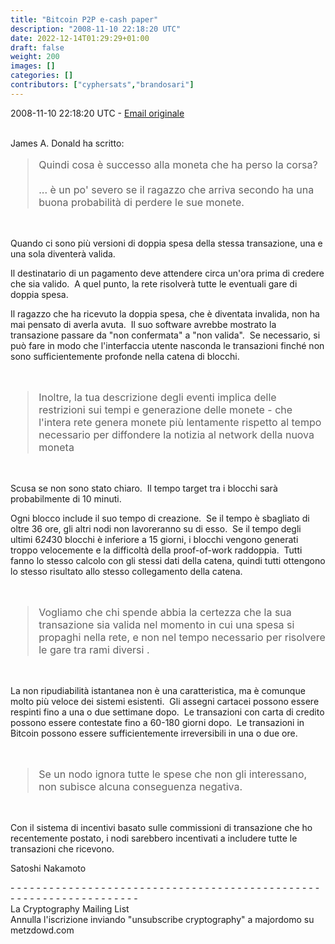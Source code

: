 ```yaml
---
title: "Bitcoin P2P e-cash paper"
description: "2008-11-10 22:18:20 UTC"
date: 2022-12-14T01:29:29+01:00
draft: false
weight: 200
images: []
categories: []
contributors: ["cyphersats","brandosari"]
---
```


2008-11-10 22:18:20 UTC - [Email originale](https://www.metzdowd.com/pipermail/cryptography/2008-November/014843.html)

<br>
James A. Donald ha scritto:
<blockquote style="font-size:16px">
    Quindi cosa è successo alla moneta che ha perso la corsa?
    <br><br>
    ... è un po' severo se il ragazzo che arriva secondo ha una buona probabilità
    di perdere le sue monete.
</blockquote>
<br>

Quando ci sono più versioni di doppia spesa della stessa transazione, una e una sola diventerà valida.

Il destinatario di un pagamento deve attendere circa un'ora prima di credere che sia valido. &nbsp;A quel punto, la rete risolverà tutte le eventuali gare di doppia spesa.

Il ragazzo che ha ricevuto la doppia spesa, che è diventata invalida, non ha mai pensato di averla avuta. &nbsp;Il suo software avrebbe mostrato la transazione passare da "non confermata" a "non valida". &nbsp;Se necessario, si può fare in modo che l'interfaccia utente nasconda le transazioni finché non sono sufficientemente profonde nella catena di blocchi.

<br>
<blockquote style="font-size:16px">
    Inoltre, la tua descrizione degli eventi implica delle restrizioni
    sui tempi e generazione delle monete - che l'intera rete
    genera monete più lentamente rispetto al tempo necessario per diffondere la notizia al network della nuova moneta  
</blockquote>
<br>

Scusa se non sono stato chiaro. &nbsp;Il tempo target tra i blocchi sarà probabilmente di 10 minuti.

Ogni blocco include il suo tempo di creazione. &nbsp;Se il tempo è sbagliato di oltre 36 ore, gli altri nodi non lavoreranno su di esso. &nbsp;Se il tempo degli ultimi 6*24*30 blocchi è inferiore a 15 giorni, i blocchi vengono generati troppo velocemente e la difficoltà della proof-of-work raddoppia. &nbsp;Tutti fanno lo stesso calcolo con gli stessi dati della catena, quindi tutti ottengono lo stesso risultato allo stesso collegamento della catena.

<br>
<blockquote style="font-size:16px">
    Vogliamo che chi spende abbia la certezza che la sua
    transazione sia valida nel momento in cui una spesa
    si propaghi nella rete, e non nel tempo necessario per risolvere le
    gare tra rami diversi .
</blockquote>
<br>

La non ripudiabilità istantanea non è una caratteristica, ma è comunque molto più veloce dei sistemi esistenti. &nbsp;Gli assegni cartacei possono essere respinti fino a una o due settimane dopo. &nbsp;Le transazioni con carta di credito possono essere contestate fino a 60-180 giorni dopo. &nbsp;Le transazioni in Bitcoin possono essere sufficientemente irreversibili in una o due ore.

<br>
<blockquote style="font-size:16px">
    Se un nodo ignora tutte le spese che non gli
    interessano, non subisce alcuna conseguenza negativa.
</blockquote>
<br>

Con il sistema di incentivi basato sulle commissioni di transazione che ho recentemente postato, i nodi sarebbero incentivati a includere tutte le transazioni che ricevono.

Satoshi Nakamoto

\- \- \- \- \- \- \- \- \- \- \- \- \- \- \- \- \- \- \- \- \- \- \- \- \- \- \- \- \- \- \- \- \- \- \- \- \- \- \- \- \- \- \- \- \- \- \- \- \- \- \- \- \- \- \- \- \- \- \- \- \- \- \- \- \- \- \- \-<br>
La Cryptography Mailing List<br>
Annulla l'iscrizione inviando "unsubscribe cryptography" a majordomo su metzdowd.com
